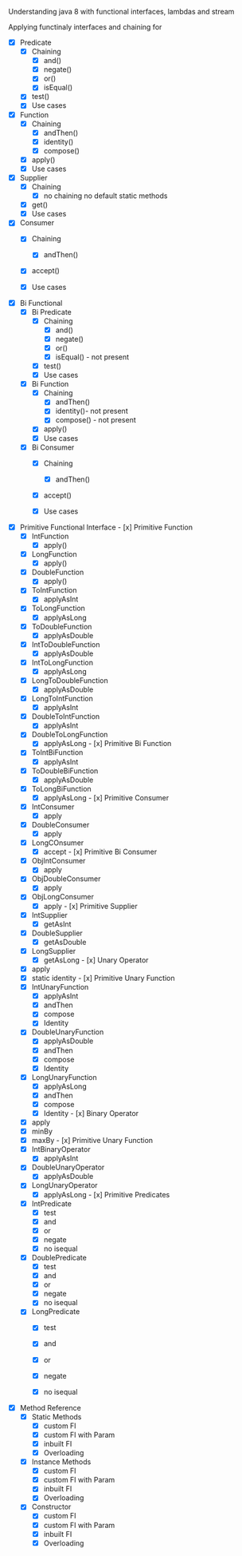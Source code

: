 Understanding java 8 with functional interfaces, lambdas and stream

Applying functinaly interfaces and chaining for
- [x]  Predicate
    - [x]  Chaining
        - [x]  and()
        - [x]  negate()
        - [x]  or()
        - [x]  isEqual()
    - [x]  test()
    - [x]  Use cases
- [x]  Function
    - [x]  Chaining
        - [x]  andThen()
        - [x]  identity()
        - [x]  compose()
    - [x]  apply()
    - [x]  Use cases
- [x]  Supplier
    - [x]  Chaining
        - [x]  no chaining no default static methods
    - [x]  get()
    - [x]  Use cases
- [x]  Consumer
    - [x]  Chaining
        - [x]  andThen()
    - [x]  accept()
    - [x]  Use cases
    
    
- [x]  Bi Functional
    - [x]  Bi Predicate
        - [x]  Chaining
            - [x]  and()
            - [x]  negate()
            - [x]  or()
            - [x]  isEqual() - not present
        - [x]  test()
        - [x]  Use cases
    - [x]  Bi Function
        - [x]  Chaining
            - [x]  andThen()
            - [x]  identity()- not present
            - [x]  compose() - not present
        - [x]  apply()
        - [x]  Use cases
    - [x]  Bi Consumer
        - [x]  Chaining
            - [x]  andThen()
        - [x]  accept()
        - [x]  Use cases
        
        
        
        
        
  - [x]  Primitive Functional Interface
    - [x]  Primitive Function
        - [x]  IntFunction
            - [x]  apply()
        - [x]  LongFunction
            - [x]  apply()
        - [x]  DoubleFunction
            - [x]  apply()
        - [x]  ToIntFunction
            - [x]  applyAsInt
        - [x]  ToLongFunction
            - [x]  applyAsLong
        - [x]  ToDoubleFunction
            - [x]  applyAsDouble
        - [x]  IntToDoubleFunction
            - [x]  applyAsDouble
        - [x]  IntToLongFunction
            - [x]  applyAsLong
        - [x]  LongToDoubleFunction
            - [x]  applyAsDouble
        - [x]  LongToIntFunction
            - [x]  applyAsInt
        - [x]  DoubleToIntFunction
            - [x]  applyAsInt
        - [x]  DoubleToLongFunction
            - [x]  applyAsLong
    - [x]  Primitive Bi Function
        - [x]  ToIntBiFunction
            - [x]  applyAsInt
        - [x]  ToDoubleBiFunction
            - [x]  applyAsDouble
        - [x]  ToLongBiFunction
            - [x]  applyAsLong
    - [x]  Primitive Consumer
        - [x]  IntConsumer
            - [x]  apply
        - [x]  DoubleConsumer
            - [x]  apply
        - [x]  LongCOnsumer
            - [x]  accept
    - [x]  Primitive Bi Consumer
        - [x]  ObjIntConsumer
            - [x]  apply
        - [x]  ObjDoubleConsumer
            - [x]  apply
        - [x]  ObjLongConsumer
            - [x]  apply
    - [x]  Primitive Supplier
        - [x]  IntSupplier
            - [x]  getAsInt
        - [x]  DoubleSupplier
            - [x]  getAsDouble
        - [x]  LongSupplier
            - [x]  getAsLong
    - [x]  Unary Operator
        - [x]  apply
        - [x]  static identity
    - [x]  Primitive Unary Function
        - [x]  IntUnaryFunction
            - [x]  applyAsInt
            - [x]  andThen
            - [x]  compose
            - [x]  Identity
        - [x]  DoubleUnaryFunction
            - [x]  applyAsDouble
            - [x]  andThen
            - [x]  compose
            - [x]  Identity
        - [x]  LongUnaryFunction
            - [x]  applyAsLong
            - [x]  andThen
            - [x]  compose
            - [x]  Identity
    - [x]  Binary Operator
        - [x]  apply
        - [x]  minBy
        - [x]  maxBy
    - [x]  Primitive Unary Function
        - [x]  IntBinaryOperator
            - [x]  applyAsInt
        - [x]  DoubleUnaryOperator
            - [x]  applyAsDouble
        - [x]  LongUnaryOperator
            - [x]  applyAsLong
    - [x]  Primitive Predicates
        - [x]  IntPredicate
            - [x]  test
            - [x]  and
            - [x]  or
            - [x]  negate
            - [x]  no isequal
        - [x]  DoublePredicate
            - [x]  test
            - [x]  and
            - [x]  or
            - [x]  negate
            - [x]  no isequal
        - [x]  LongPredicate
            - [x]  test
            - [x]  and
            - [x]  or
            - [x]  negate
            - [x]  no isequal
            
            
- [x]  Method Reference
    - [x]  Static Methods
        - [x]  custom FI
        - [x]  custom FI with Param
        - [x]  inbuilt FI
        - [x]  Overloading
    - [x]  Instance Methods
        - [x]  custom FI
        - [x]  custom FI with Param
        - [x]  inbuilt FI
        - [x]  Overloading
    - [x]  Constructor
        - [x]  custom FI
        - [x]  custom FI with Param
        - [x]  inbuilt FI
        - [x]  Overloading
